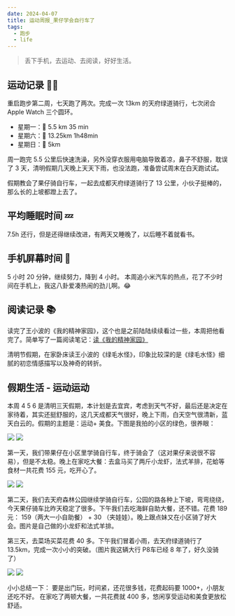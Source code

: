 ```yaml
---
date: 2024-04-07
title: 运动周报_果仔学会自行车了
tags:
  - 跑步
  - life
---
```

> 丢下手机，去运动、去阅读，好好生活。

## 运动记录 🏃‍♂️

重启跑步第二周，七天跑了两次。完成一次 13km 的天府绿道骑行，七次闭合 Apple Watch 三个圆环。
- 星期一：🏃 5.5 km 35 min
- 星期六：🚴 13.25km 1h48min
- 星期日：🏃 5km

周一跑完 5.5 公里后快速洗澡，另外没穿衣服用电脑导致着凉，鼻子不舒服，耽误了 3 天，清明假期几天晚上天天下雨，也没法跑，准备尝试周末在白天跑试试。

假期教会了果仔骑自行车，一起去成都天府绿道骑行了 13 公里，小伙子挺棒的，那么长的上坡都蹬上去了。

## 平均睡眠时间 💤

7.5h 还行，但是还得继续改进，有两天又睡晚了，以后睡不着就看书。

## 手机屏幕时间 📱

5 小时 20 分钟，继续努力，降到 4 小时。
本周追小米汽车的热点，花了不少时间在手机上，我这八卦爱凑热闹的劲儿啊。😂

## 阅读记录 📚

读完了王小波的《我的精神家园》，这个也是之前陆陆续续看过一些，本周把他看完了。简单写了一篇阅读笔记：[读《我的精神家园》](https://yaofun.top/posts/2024/04/%E8%AF%BB%E6%88%91%E7%9A%84%E7%B2%BE%E7%A5%9E%E5%AE%B6%E5%9B%AD/)

清明节假期，在家卧床读王小波的《绿毛水怪》，印象比较深的是《绿毛水怪》细腻的初恋情感描写以及神奇的转折。

## 假期生活 - 运动运动

本周 4 5 6 是清明三天假期，本计划是去宜宾，考虑到天气不好，最后还是决定在家待着，其实还挺舒服的，这几天成都天气很好，晚上下雨，白天空气很清新，蓝天白云的。假期的主题是：运动+ 美食。下图是我拍的小区的绿色，很养眼：

![](https://cdn.jsdelivr.net/gh/goby-ao/picgo@main/img/IMG_2490.jpeg)
![](https://cdn.jsdelivr.net/gh/goby-ao/picgo@main/img/IMG_2521.jpeg)

第一天，我们带果仔在小区里学骑自行车，终于骑会了（这对果仔来说很不容易），但是不太稳。晚上在家吃大餐：去盒马买了两斤小龙虾，法式羊排，花蛤等食材一共花费 155 元，吃开心了。

![](https://cdn.jsdelivr.net/gh/goby-ao/picgo@main/img/IMG_2531.jpeg)
![](https://cdn.jsdelivr.net/gh/goby-ao/picgo@main/img/IMG_2528.jpeg)

第二天，我们去天府森林公园继续学骑自行车，公园的路各种上下坡，弯弯绕绕，今天果仔骑车比昨天稳定了很多。下午我们去吃海鲜自助大餐，还不错。花费 189 元： 159（两大一小自助餐） + 30 （夹娃娃）。晚上跟点妹又在小区骑了好大会。图片是自己做的小龙虾和法式羊排。

第三天，去菜场买菜花费 40 多。下午我们冒着小雨，去天府绿道骑行了 13.5km，完成一次小小的突破。（图片我这辆大行 P8车已经 8 年了，好久没骑了）

![](https://cdn.jsdelivr.net/gh/goby-ao/picgo@main/img/IMG_2590.jpeg)
![](https://cdn.jsdelivr.net/gh/goby-ao/picgo@main/img/IMG_2488.jpeg)

小小总结一下：
要是出门玩，时间紧，还花很多钱，花费起码要 1000+，小朋友还吃不好。
在家吃了两顿大餐，一共花费就 400 多，悠闲享受运动和美食更放松舒适。